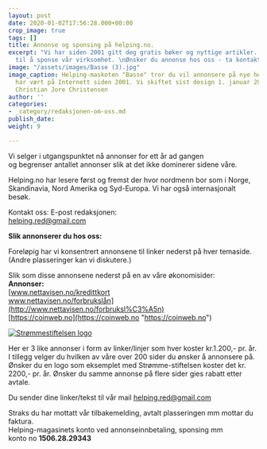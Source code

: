 ```yaml
---
layout: post
date: 2020-01-02T17:56:28.000+00:00
crop_image: true
tags: []
title: Annonse og sponsing på helping.no.
excerpt: "Vi har siden 2001 gitt deg gratis bøker og nyttige artikler. Du er velkommen
  til å sponse vår virksomhet. \nØnsker du annonse hos oss - ta kontakt"
image: "/assets/images/Basse (3).jpg"
image_caption: Helping-maskoten "Basse" tror du vil annonsere på nye helping.no. Nettstedet
  har vært på Internett siden 2001. Vi skiftet sist design 1. januar 2020. Foto Jens
  Christian Jore Christensen
author: ''
categories:
- _category/redaksjonen-om-oss.md
publish_date: 
weight: 9

---
```

Vi selger i utgangspunktet nå annonser for ett år ad gangen  
og begrenser antallet annonser slik at det ikke dominerer sidene våre.

Helping.no har lesere først og fremst der hvor nordmenn bor som i Norge, Skandinavia, Nord Amerika og Syd-Europa. Vi har også internasjonalt besøk.

Kontakt oss: E-post redaksjonen:  
[helping.red@gmail.com](mailto:helping.red@gmail.com)

**Slik annonserer du hos oss:**

Foreløpig har vi konsentrert annonsene til linker nederst på hver temaside.  
(Andre plasseringer kan vi diskutere.)

Slik som disse annonsene nederst på en av våre økonomisider:  
**Annonser:**  
[www.nettavisen.no/kredittkort  
www.nettavisen.no/forbrukslån](http://www.nettavisen.no/forbruksl%C3%A5n)  
[https://coinweb.no](https://coinweb.no "https://coinweb.no")

[![Strømmestiftelsen logo](https://strommestiftelsen.no/image/logo-strommestiftelsen.png?w=960)](https://strommestiftelsen.no)

Her er 3 like annonser i form av linker/linjer som hver koster kr.1.200,- pr. år.  
I tillegg velger du hvilken av våre over 200 sider du ønsker å annonsere på. Ønsker du en logo som eksemplet med Strømme-stiftelsen koster det kr. 2200,- pr. år. Ønsker du samme annonse på flere sider gies rabatt etter avtale.

Du sender dine linker/tekst til vår mail [helping.red@gmail.com](mailto:helping.red@gmail.com)

Straks du har mottatt vår tilbakemelding, avtalt plasseringen mm mottar du faktura.  
Helping-magasinets konto ved annonseinnbetaling, sponsing mm  
konto no **1506.28.29343**